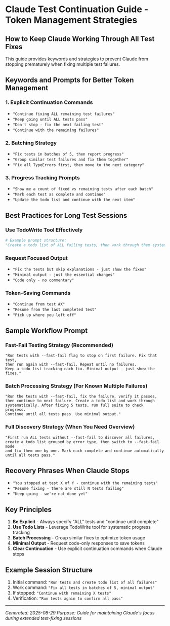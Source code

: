 # Claude Test Continuation Guide - Token Management Strategies

## How to Keep Claude Working Through All Test Fixes

This guide provides keywords and strategies to prevent Claude from stopping prematurely when fixing multiple test failures.

## Keywords and Prompts for Better Token Management

### 1. Explicit Continuation Commands
- `"Continue fixing ALL remaining test failures"`
- `"Keep going until ALL tests pass"`
- `"Don't stop - fix the next failing test"`
- `"Continue with the remaining failures"`

### 2. Batching Strategy
- `"Fix tests in batches of 5, then report progress"`
- `"Group similar test failures and fix them together"`
- `"Fix all TypeErrors first, then move to the next category"`

### 3. Progress Tracking Prompts
- `"Show me a count of fixed vs remaining tests after each batch"`
- `"Mark each test as complete and continue"`
- `"Update the todo list and continue with the next item"`

## Best Practices for Long Test Sessions

### Use TodoWrite Tool Effectively
```python
# Example prompt structure:
"Create a todo list of ALL failing tests, then work through them systematically marking each as complete"
```

### Request Focused Output
- `"Fix the tests but skip explanations - just show the fixes"`
- `"Minimal output - just the essential changes"`
- `"Code only - no commentary"`

### Token-Saving Commands
- `"Continue from test #X"`
- `"Resume from the last completed test"`
- `"Pick up where you left off"`

## Sample Workflow Prompt

### Fast-Fail Testing Strategy (Recommended)
```
"Run tests with --fast-fail flag to stop on first failure. Fix that test, 
then run again with --fast-fail. Repeat until no failures. 
Keep a todo list tracking each fix. Minimal output - just show the fixes."
```

### Batch Processing Strategy (For Known Multiple Failures)
```
"Run the tests with --fast-fail, fix the failure, verify it passes, 
then continue to next failure. Create a todo list and work through 
systematically. After fixing 5 tests, run full suite to check progress. 
Continue until all tests pass. Use minimal output."
```

### Full Discovery Strategy (When You Need Overview)
```
"First run ALL tests without --fast-fail to discover all failures, 
create a todo list grouped by error type, then switch to --fast-fail mode 
and fix them one by one. Mark each complete and continue automatically 
until all tests pass."
```

## Recovery Phrases When Claude Stops

- `"You stopped at test X of Y - continue with the remaining tests"`
- `"Resume fixing - there are still N tests failing"`
- `"Keep going - we're not done yet"`

## Key Principles

1. **Be Explicit** - Always specify "ALL" tests and "continue until complete"
2. **Use Todo Lists** - Leverage TodoWrite tool for systematic progress tracking
3. **Batch Processing** - Group similar fixes to optimize token usage
4. **Minimal Output** - Request code-only responses to save tokens
5. **Clear Continuation** - Use explicit continuation commands when Claude stops

## Example Session Structure

1. Initial command: `"Run tests and create todo list of all failures"`
2. Work command: `"Fix all tests in batches of 5, minimal output"`
3. If stopped: `"Continue with remaining X tests"`
4. Verification: `"Run tests again to confirm all pass"`

---
*Generated: 2025-08-29*
*Purpose: Guide for maintaining Claude's focus during extended test-fixing sessions*